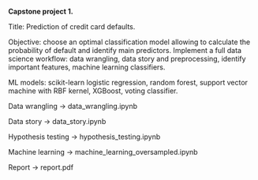 **Capstone project 1.**

Title: Prediction of credit card defaults.

Objective: choose an optimal classification model allowing to calculate the probability of default and identify main predictors. Implement a full data science workflow: data wrangling, data story and preprocessing, identify important features, machine learning classifiers.

ML models: scikit-learn logistic regression, random forest, support vector machine with RBF kernel, XGBoost, voting classifier.

Data wrangling -> data_wrangling.ipynb

Data story -> data_story.ipynb

Hypothesis testing -> hypothesis_testing.ipynb

Machine learning -> machine_learning_oversampled.ipynb

Report -> report.pdf
